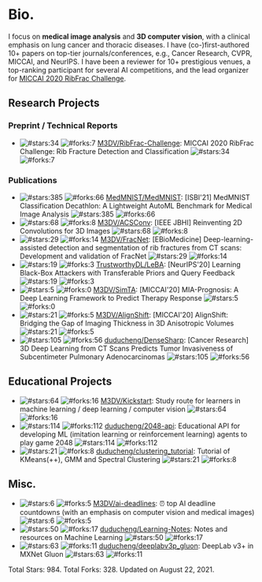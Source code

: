 # Bio.
I focus on <b>medical image analysis</b> and <b>3D computer vision</b>, with a clinical emphasis on lung cancer and thoracic diseases. I have (co-)first-authored 10+ papers on top-tier journals/conferences, e.g., Cancer Research, CVPR, MICCAI, and NeurIPS. I have been a reviewer for 10+ prestigious venues, a top-ranking participant for several AI competitions, and the lead organizer for <a href='https://ribfrac.grand-challenge.org/'>MICCAI 2020 RibFrac Challenge</a>.

## Research Projects
### Preprint / Technical Reports
* ![#stars:34](https://img.shields.io/github/stars/M3DV/RibFrac-Challenge) ![#forks:7](https://img.shields.io/github/forks/M3DV/RibFrac-Challenge) [M3DV/RibFrac-Challenge](https://github.com/M3DV/RibFrac-Challenge): MICCAI 2020 RibFrac Challenge: Rib Fracture Detection and Classification ![#stars:34](https://img.shields.io/github/stars/M3DV/RibFrac-Challenge) ![#forks:7](https://img.shields.io/github/forks/M3DV/RibFrac-Challenge)

### Publications
* ![#stars:385](https://img.shields.io/github/stars/MedMNIST/MedMNIST) ![#forks:66](https://img.shields.io/github/forks/MedMNIST/MedMNIST) [MedMNIST/MedMNIST](https://github.com/MedMNIST/MedMNIST): [ISBI'21] MedMNIST Classification Decathlon: A Lightweight AutoML Benchmark for Medical Image Analysis ![#stars:385](https://img.shields.io/github/stars/MedMNIST/MedMNIST) ![#forks:66](https://img.shields.io/github/forks/MedMNIST/MedMNIST)
* ![#stars:68](https://img.shields.io/github/stars/M3DV/ACSConv) ![#forks:8](https://img.shields.io/github/forks/M3DV/ACSConv) [M3DV/ACSConv](https://github.com/M3DV/ACSConv): [IEEE JBHI] Reinventing 2D Convolutions for 3D Images ![#stars:68](https://img.shields.io/github/stars/M3DV/ACSConv) ![#forks:8](https://img.shields.io/github/forks/M3DV/ACSConv)
* ![#stars:29](https://img.shields.io/github/stars/M3DV/FracNet) ![#forks:14](https://img.shields.io/github/forks/M3DV/FracNet) [M3DV/FracNet](https://github.com/M3DV/FracNet): [EBioMedicine] Deep-learning-assisted detection and segmentation of rib fractures from CT scans: Development and validation of FracNet ![#stars:29](https://img.shields.io/github/stars/M3DV/FracNet) ![#forks:14](https://img.shields.io/github/forks/M3DV/FracNet)
* ![#stars:19](https://img.shields.io/github/stars/TrustworthyDL/LeBA) ![#forks:3](https://img.shields.io/github/forks/TrustworthyDL/LeBA) [TrustworthyDL/LeBA](https://github.com/TrustworthyDL/LeBA): [NeurIPS'20] Learning Black-Box Attackers with Transferable Priors and Query Feedback ![#stars:19](https://img.shields.io/github/stars/TrustworthyDL/LeBA) ![#forks:3](https://img.shields.io/github/forks/TrustworthyDL/LeBA)
* ![#stars:5](https://img.shields.io/github/stars/M3DV/SimTA) ![#forks:0](https://img.shields.io/github/forks/M3DV/SimTA) [M3DV/SimTA](https://github.com/M3DV/SimTA): [MICCAI'20] MIA-Prognosis: A Deep Learning Framework to Predict Therapy Response ![#stars:5](https://img.shields.io/github/stars/M3DV/SimTA) ![#forks:0](https://img.shields.io/github/forks/M3DV/SimTA)
* ![#stars:21](https://img.shields.io/github/stars/M3DV/AlignShift) ![#forks:5](https://img.shields.io/github/forks/M3DV/AlignShift) [M3DV/AlignShift](https://github.com/M3DV/AlignShift): [MICCAI'20] AlignShift: Bridging the Gap of Imaging Thickness in 3D Anisotropic Volumes ![#stars:21](https://img.shields.io/github/stars/M3DV/AlignShift) ![#forks:5](https://img.shields.io/github/forks/M3DV/AlignShift)
* ![#stars:105](https://img.shields.io/github/stars/duducheng/DenseSharp) ![#forks:56](https://img.shields.io/github/forks/duducheng/DenseSharp) [duducheng/DenseSharp](https://github.com/duducheng/DenseSharp): [Cancer Research] 3D Deep Learning from CT Scans Predicts Tumor Invasiveness of Subcentimeter Pulmonary Adenocarcinomas ![#stars:105](https://img.shields.io/github/stars/duducheng/DenseSharp) ![#forks:56](https://img.shields.io/github/forks/duducheng/DenseSharp)

## Educational Projects
* ![#stars:64](https://img.shields.io/github/stars/M3DV/Kickstart) ![#forks:16](https://img.shields.io/github/forks/M3DV/Kickstart) [M3DV/Kickstart](https://github.com/M3DV/Kickstart): Study route for learners in machine learning / deep learning / computer vision ![#stars:64](https://img.shields.io/github/stars/M3DV/Kickstart) ![#forks:16](https://img.shields.io/github/forks/M3DV/Kickstart)
* ![#stars:114](https://img.shields.io/github/stars/duducheng/2048-api) ![#forks:112](https://img.shields.io/github/forks/duducheng/2048-api) [duducheng/2048-api](https://github.com/duducheng/2048-api): Educational API for developing ML (imitation learning or reinforcement learning) agents to play game 2048 ![#stars:114](https://img.shields.io/github/stars/duducheng/2048-api) ![#forks:112](https://img.shields.io/github/forks/duducheng/2048-api)
* ![#stars:21](https://img.shields.io/github/stars/duducheng/clustering_tutorial) ![#forks:8](https://img.shields.io/github/forks/duducheng/clustering_tutorial) [duducheng/clustering_tutorial](https://github.com/duducheng/clustering_tutorial): Tutorial of KMeans(++), GMM and Spectral Clustering ![#stars:21](https://img.shields.io/github/stars/duducheng/clustering_tutorial) ![#forks:8](https://img.shields.io/github/forks/duducheng/clustering_tutorial)

## Misc.
* ![#stars:6](https://img.shields.io/github/stars/M3DV/ai-deadlines) ![#forks:5](https://img.shields.io/github/forks/M3DV/ai-deadlines) [M3DV/ai-deadlines](https://github.com/M3DV/ai-deadlines): :alarm_clock: top AI deadline countdowns (with an emphasis on computer vision and medical images) ![#stars:6](https://img.shields.io/github/stars/M3DV/ai-deadlines) ![#forks:5](https://img.shields.io/github/forks/M3DV/ai-deadlines)
* ![#stars:50](https://img.shields.io/github/stars/duducheng/Learning-Notes) ![#forks:17](https://img.shields.io/github/forks/duducheng/Learning-Notes) [duducheng/Learning-Notes](https://github.com/duducheng/Learning-Notes): Notes and resources on Machine Learning ![#stars:50](https://img.shields.io/github/stars/duducheng/Learning-Notes) ![#forks:17](https://img.shields.io/github/forks/duducheng/Learning-Notes)
* ![#stars:63](https://img.shields.io/github/stars/duducheng/deeplabv3p_gluon) ![#forks:11](https://img.shields.io/github/forks/duducheng/deeplabv3p_gluon) [duducheng/deeplabv3p_gluon](https://github.com/duducheng/deeplabv3p_gluon): DeepLab v3+ in MXNet Gluon ![#stars:63](https://img.shields.io/github/stars/duducheng/deeplabv3p_gluon) ![#forks:11](https://img.shields.io/github/forks/duducheng/deeplabv3p_gluon)

Total Stars: 984. Total Forks: 328. Updated on August 22, 2021.